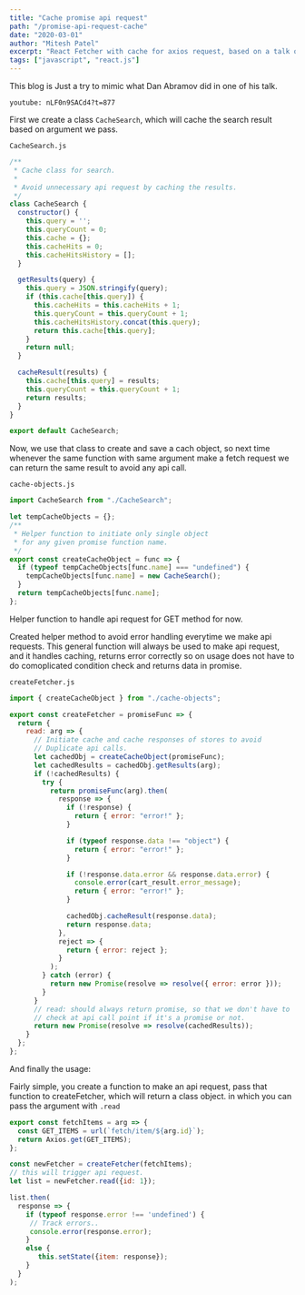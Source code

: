 ```yaml
---
title: "Cache promise api request"
path: "/promise-api-request-cache"
date: "2020-03-01"
author: "Mitesh Patel"
excerpt: "React Fetcher with cache for axios request, based on a talk of Dan Abramov: https://youtu.be/nLF0n9SACd4?t=877"
tags: ["javascript", "react.js"]
---
```


This blog is Just a try to mimic what Dan Abramov did in one of his talk.

`youtube: nLF0n9SACd4?t=877`

First we create a class `CacheSearch`, which will cache the search result based on argument we pass.

`CacheSearch.js`
```javascript
/**
 * Cache class for search.
 *
 * Avoid unnecessary api request by caching the results.
 */
class CacheSearch {
  constructor() {
    this.query = '';
    this.queryCount = 0;
    this.cache = {};
    this.cacheHits = 0;
    this.cacheHitsHistory = [];
  }

  getResults(query) {
    this.query = JSON.stringify(query);
    if (this.cache[this.query]) {
      this.cacheHits = this.cacheHits + 1;
      this.queryCount = this.queryCount + 1;
      this.cacheHitsHistory.concat(this.query);
      return this.cache[this.query];
    }
    return null;
  }

  cacheResult(results) {
    this.cache[this.query] = results;
    this.queryCount = this.queryCount + 1;
    return results;
  }
}

export default CacheSearch;
```

Now, we use that class to create and save a cach object, so next time whenever the same function with same argument make a fetch request we can return the same result to avoid any api call.

`cache-objects.js`
```javascript
import CacheSearch from "./CacheSearch";

let tempCacheObjects = {};
/**
 * Helper function to initiate only single object
 * for any given promise function name.
 */
export const createCacheObject = func => {
  if (typeof tempCacheObjects[func.name] === "undefined") {
    tempCacheObjects[func.name] = new CacheSearch();
  }
  return tempCacheObjects[func.name];
};
```

Helper function to handle api request for GET method for now.

Created helper method to avoid error handling everytime we make api requests. This general function will always be used to make api request, and it handles caching, returns error correctly so on usage does not have to do comoplicated condition check and returns data in promise.

`createFetcher.js`
```javascript
import { createCacheObject } from "./cache-objects";

export const createFetcher = promiseFunc => {
  return {
    read: arg => {
      // Initiate cache and cache responses of stores to avoid
      // Duplicate api calls.
      let cachedObj = createCacheObject(promiseFunc);
      let cachedResults = cachedObj.getResults(arg);
      if (!cachedResults) {
        try {
          return promiseFunc(arg).then(
            response => {
              if (!response) {
                return { error: "error!" };
              }

              if (typeof response.data !== "object") {
                return { error: "error!" };
              }

              if (!response.data.error && response.data.error) {
                console.error(cart_result.error_message);
                return { error: "error!" };
              }

              cachedObj.cacheResult(response.data);
              return response.data;
            },
            reject => {
              return { error: reject };
            }
          );
        } catch (error) {
          return new Promise(resolve => resolve({ error: error }));
        }
      }
      // read: should always return promise, so that we don't have to
      // check at api call point if it's a promise or not.
      return new Promise(resolve => resolve(cachedResults));
    }
  };
};
```

And finally the usage:

Fairly simple, you create a function to make an api request, pass that function to createFetcher, which will return a class object. in which you can pass the argument with `.read`

```javascript
export const fetchItems = arg => {
  const GET_ITEMS = url(`fetch/item/${arg.id}`);
  return Axios.get(GET_ITEMS);
};

const newFetcher = createFetcher(fetchItems);
// this will trigger api request.
let list = newFetcher.read({id: 1});

list.then(
  response => {
    if (typeof response.error !== 'undefined') {
     // Track errors..
     console.error(response.error);
    }
    else {
       this.setState({item: response});
    }
  }
);
```
